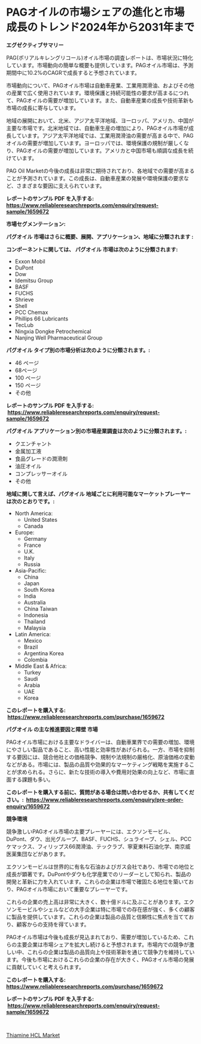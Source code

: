 <p><h1>PAGオイルの市場シェアの進化と市場成長のトレンド2024年から2031年まで</h1></p><p><strong>エグゼクティブサマリー</strong></p>
<p><p>PAG(ポリアルキレングリコール)オイル市場の調査レポートは、市場状況に特化しています。市場動向の簡単な概要も提供しています。PAGオイル市場は、予測期間中に10.2%のCAGRで成長すると予想されています。</p><p>市場動向について、PAGオイル市場は自動車産業、工業用潤滑油、およびその他の産業で広く使用されています。環境保護と持続可能性の要求が高まるにつれて、PAGオイルの需要が増加しています。また、自動車産業の成長や技術革新も市場の成長に寄与しています。</p><p>地域の展開において、北米、アジア太平洋地域、ヨーロッパ、アメリカ、中国が主要な市場です。北米地域では、自動車生産の増加により、PAGオイル市場が成長しています。アジア太平洋地域では、工業用潤滑油の需要が高まる中で、PAGオイルの需要が増加しています。ヨーロッパでは、環境保護の規制が厳しくなり、PAGオイルの需要が増加しています。アメリカと中国市場も順調な成長を続けています。</p><p>PAG Oil Marketの今後の成長は非常に期待されており、各地域での需要が高まることが予測されています。この成長は、自動車産業の発展や環境保護の要求など、さまざまな要因に支えられています。</p></p>
<p><strong>レポートのサンプル PDF を入手する: <a href="https://www.reliableresearchreports.com/enquiry/request-sample/1659672">https://www.reliableresearchreports.com/enquiry/request-sample/1659672</a></strong></p>
<p><strong>市場セグメンテーション:</strong></p>
<p><strong> パグオイル 市場はさらに概要、展開、アプリケーション、地域に分類されます :</strong></p>
<p><strong>コンポーネントに関しては、 パグオイル 市場は次のように分類されます: &nbsp;</strong></p>
<p><ul><li>Exxon Mobil</li><li>DuPont</li><li>Dow</li><li>Idemitsu Group</li><li>BASF</li><li>FUCHS</li><li>Shrieve</li><li>Shell</li><li>PCC Chemax</li><li>Phillips 66 Lubricants</li><li>TecLub</li><li>Ningxia Dongke Petrochemical</li><li>Nanjing Well Pharmaceutical Group</li></ul></p>
<p><strong> パグオイル タイプ別の市場分析は次のように分類されます。:</strong></p>
<p><ul><li>46 ページ</li><li>68ページ</li><li>100 ページ</li><li>150 ページ</li><li>その他</li></ul></p>
<p><strong>レポートのサンプル PDF を入手する: &nbsp;<a href="https://www.reliableresearchreports.com/enquiry/request-sample/1659672">https://www.reliableresearchreports.com/enquiry/request-sample/1659672</a></strong></p>
<p><strong> パグオイル アプリケーション別の市場産業調査は次のように分類されます。:</strong></p>
<p><ul><li>クエンチャント</li><li>金属加工液</li><li>食品グレードの潤滑剤</li><li>油圧オイル</li><li>コンプレッサーオイル</li><li>その他</li></ul></p>
<p><strong>地域に関して言えば、パグオイル 地域ごとに利用可能なマーケットプレーヤーは次のとおりです。:</strong></p>
<p><ul>
    <li>
        North America:
        <ul>
            <li>United States</li>
            <li>Canada</li>
        </ul>
    </li>
    <li>
        Europe:
        <ul>
            <li>Germany</li>
            <li>France</li>
            <li>U.K.</li>
            <li>Italy</li>
            <li>Russia</li>
        </ul>
    </li>
    <li>
        Asia-Pacific:
        <ul>
            <li>China</li>
            <li>Japan</li>
            <li>South Korea</li>
            <li>India</li>
            <li>Australia</li>
            <li>China Taiwan</li>
            <li>Indonesia</li>
            <li>Thailand</li>
            <li>Malaysia</li>
        </ul>
    </li>
    <li>
        Latin America:
        <ul>
            <li>Mexico</li>
            <li>Brazil</li>
            <li>Argentina Korea</li>
            <li>Colombia</li>
        </ul>
    </li>
    <li>
        Middle East & Africa:
        <ul>
            <li>Turkey</li>
            <li>Saudi</li>
            <li>Arabia</li>
            <li>UAE</li>
            <li>Korea</li>
        </ul>
    </li>
    </ul></p>
<p><strong>このレポートを購入する: &nbsp;<a href="https://www.reliableresearchreports.com/purchase/1659672">https://www.reliableresearchreports.com/purchase/1659672</a></strong></p>
<p><strong>パグオイル の主な推進要因と障壁 市場</strong></p>
<p><p>PAGオイル市場における主要なドライバーは、自動車業界での需要の増加、環境にやさしい製品であること、高い性能と効率性があげられる。一方、市場を抑制する要因には、競合他社との価格競争、規制や法規制の厳格化、原油価格の変動などがある。市場には、製品の品質や効果的なマーケティング戦略を実施することが求められる。さらに、新たな技術の導入や費用対効果の向上など、市場に直面する課題も多い。</p></p>
<p><strong>このレポートを購入する前に、質問がある場合は問い合わせるか、共有してください。:&nbsp; <a href="https://www.reliableresearchreports.com/enquiry/pre-order-enquiry/1659672">https://www.reliableresearchreports.com/enquiry/pre-order-enquiry/1659672</a></strong></p>
<p><strong>競争環境</strong></p>
<p><p>競争激しいPAGオイル市場の主要プレーヤーには、エクソンモービル、DuPont、ダウ、出光グループ、BASF、FUCHS、シュライーブ、シェル、PCCケマックス、フィリップス66潤滑油、テックラブ、寧夏東科石油化学、南京威医薬集団などがあります。</p><p>エクソンモービルは世界的に有名な石油およびガス会社であり、市場での地位と成長が顕著です。DuPontやダウも化学産業でのリーダーとして知られ、製品の開発と革新に力を入れています。これらの企業は市場で確固たる地位を築いており、PAGオイル市場において重要なプレーヤーです。</p><p>これらの企業の売上高は非常に大きく、数十億ドルに及ぶことがあります。エクソンモービルやシェルなどの大手企業は特に市場での存在感が強く、多くの顧客に製品を提供しています。これらの企業は製品の品質と信頼性に焦点を当てており、顧客からの支持を得ています。</p><p>PAGオイル市場は今後も成長が見込まれており、需要が増加しているため、これらの主要企業は市場シェアを拡大し続けると予想されます。市場内での競争が激しい中、これらの企業は製品の品質向上や技術革新を通じて競争力を維持しています。今後も市場におけるこれらの企業の存在が大きく、PAGオイル市場の発展に貢献していくと考えられます。</p></p>
<p><strong>このレポートを購入する: &nbsp; <a href="https://www.reliableresearchreports.com/purchase/1659672">https://www.reliableresearchreports.com/purchase/1659672</a></strong></p>
<p><strong>レポートのサンプル PDF を入手する: &nbsp;<a href="https://www.reliableresearchreports.com/enquiry/request-sample/1659672">https://www.reliableresearchreports.com/enquiry/request-sample/1659672</a></strong><strong></strong></p>
<p>&nbsp;</p>
<p><p><a href="https://chivalrous-flock-a86.notion.site/Global-Thiamine-HCL-Market-by-Types-Applications-and-Major-Players-with-Regional-Growth-Rate-Anal-60c9aff6abfa4bb6b2695cff668d0ea6">Thiamine HCL Market</a></p></p>